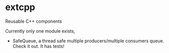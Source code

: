 # extcpp
Reusable C++ components

Currently only one module exists,
- SafeQueue, a thread safe multiple producers/multiple consumers queue. Check it out. It has tests!
